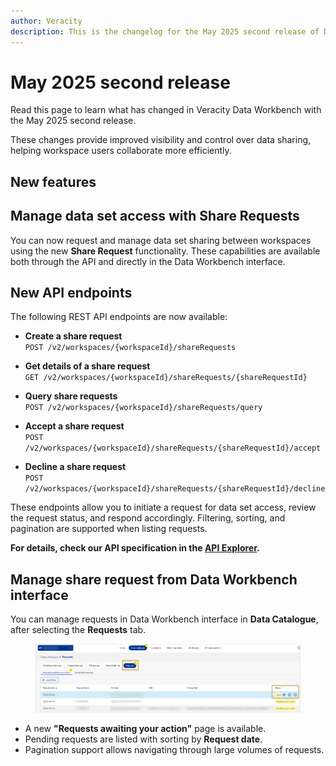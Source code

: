 ```yaml
---
author: Veracity
description: This is the changelog for the May 2025 second release of Data Workbench.
---
```


# May 2025 second release
Read this page to learn what has changed in Veracity Data Workbench with the May 2025 second release. 

These changes provide improved visibility and control over data sharing, helping workspace users collaborate more efficiently.

## New features

## Manage data set access with Share Requests

You can now request and manage data set sharing between workspaces using the new **Share Request** functionality. These capabilities are available both through the API and directly in the Data Workbench interface.

## New API endpoints

The following REST API endpoints are now available:

- **Create a share request**  
  `POST /v2/workspaces/{workspaceId}/shareRequests`

- **Get details of a share request**  
  `GET /v2/workspaces/{workspaceId}/shareRequests/{shareRequestId}`

- **Query share requests**  
  `POST /v2/workspaces/{workspaceId}/shareRequests/query`

- **Accept a share request**  
  `POST /v2/workspaces/{workspaceId}/shareRequests/{shareRequestId}/accept`

- **Decline a share request**  
  `POST /v2/workspaces/{workspaceId}/shareRequests/{shareRequestId}/decline`

These endpoints allow you to initiate a request for data set access, review the request status, and respond accordingly. Filtering, sorting, and pagination are supported when listing requests.

**For details, check our API specification in the [API Explorer](https://developer.veracity.com/docs/section/api-explorer/76904bcb-1aaf-4a2f-8512-3af36fdadb2f/developerportal/dataworkbenchv2-swagger.json).**

## Manage share request from Data Workbench interface

You can manage requests in Data Workbench interface in **Data Catalogue**, after selecting the **Requests** tab.
<figure>
	<img src="assets/requests.png"/>
</figure>

- A new **"Requests awaiting your action"** page is available.
- Pending requests are listed with sorting by **Request date**.
- Pagination support allows navigating through large volumes of requests.